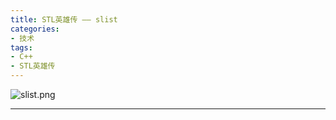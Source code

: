 ```yaml
---
title: STL英雄传 —— slist
categories: 
- 技术
tags:
- C++
- STL英雄传
---
```


![slist.png](https://i.loli.net/2020/03/02/mLh7AU9OpV8cJlI.png)

<!-- more -->

------

